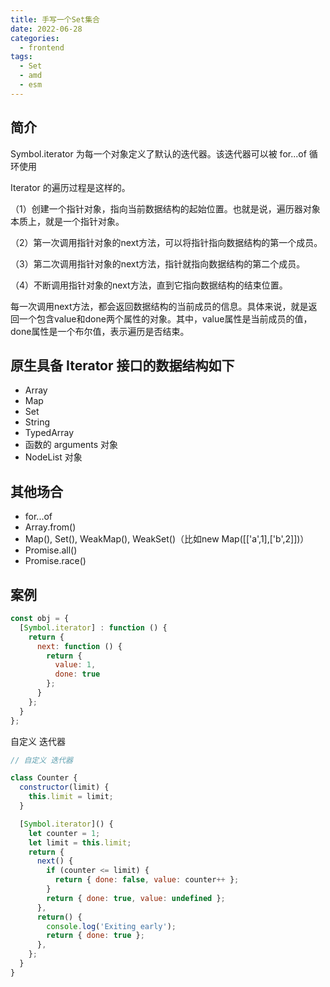 ```yaml
---
title: 手写一个Set集合
date: 2022-06-28
categories:
  - frontend
tags:
  - Set
  - amd
  - esm
---
```


## 简介
Symbol.iterator 为每一个对象定义了默认的迭代器。该迭代器可以被 for...of 循环使用

Iterator 的遍历过程是这样的。

（1）创建一个指针对象，指向当前数据结构的起始位置。也就是说，遍历器对象本质上，就是一个指针对象。

（2）第一次调用指针对象的next方法，可以将指针指向数据结构的第一个成员。

（3）第二次调用指针对象的next方法，指针就指向数据结构的第二个成员。

（4）不断调用指针对象的next方法，直到它指向数据结构的结束位置。

每一次调用next方法，都会返回数据结构的当前成员的信息。具体来说，就是返回一个包含value和done两个属性的对象。其中，value属性是当前成员的值，done属性是一个布尔值，表示遍历是否结束。

## 原生具备 Iterator 接口的数据结构如下
- Array
- Map
- Set
- String
- TypedArray
- 函数的 arguments 对象
- NodeList 对象

## 其他场合
- for...of
- Array.from()
- Map(), Set(), WeakMap(), WeakSet()（比如new Map([['a',1],['b',2]])）
- Promise.all()
- Promise.race()

## 案例
```js
const obj = {
  [Symbol.iterator] : function () {
    return {
      next: function () {
        return {
          value: 1,
          done: true
        };
      }
    };
  }
};
```
自定义 迭代器

```js
// 自定义 迭代器

class Counter {
  constructor(limit) {
    this.limit = limit;
  }

  [Symbol.iterator]() {
    let counter = 1;
    let limit = this.limit;
    return {
      next() {
        if (counter <= limit) {
          return { done: false, value: counter++ };
        }
        return { done: true, value: undefined };
      },
      return() {
        console.log('Exiting early');
        return { done: true };
      },
    };
  }
}
```